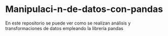 # Manipulaci-n-de-datos-con-pandas
En este repositorio se puede ver como se realizan análisis y transformaciones de datos empleando la librería pandas

